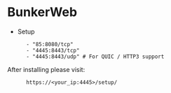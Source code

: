 # BunkerWeb 

- Setup
```
      - "85:8080/tcp"
      - "4445:8443/tcp"
      - "4445:8443/udp" # For QUIC / HTTP3 support
```

After installing please visit:

```
      https://<your_ip:4445>/setup/
```
